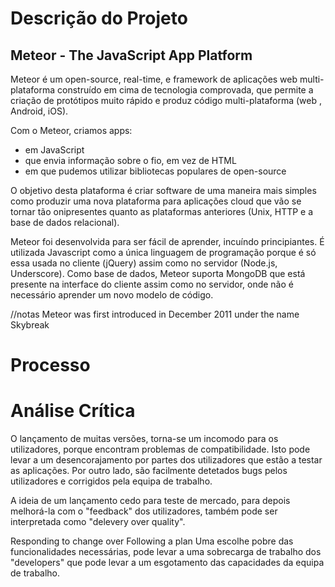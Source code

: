 
# Descrição do Projeto

## Meteor - The JavaScript App Platform

Meteor é um open-source, real-time, e framework de aplicações web multi-plataforma construído em cima de tecnologia comprovada,
que permite a criação de protótipos muito rápido e produz código multi-plataforma (web , Android, iOS).

Com o Meteor, criamos apps:

* em JavaScript
* que envia informação sobre o fio, em vez de HTML
* em que pudemos utilizar bibliotecas populares de open-source

O objetivo desta plataforma é criar software de uma maneira mais simples como produzir uma nova plataforma para aplicações cloud
que vão se tornar tão onipresentes quanto as plataformas anteriores (Unix, HTTP e a base de dados relacional). 

Meteor foi desenvolvida para ser fácil de aprender, incuíndo principiantes. É utilizada Javascript como a única linguagem de programação porque é só essa usada no cliente (jQuery) assim como no servidor (Node.js, Underscore). Como base de dados, Meteor suporta MongoDB que está presente na interface do cliente assim como no servidor, onde não é necessário aprender um novo modelo de código.

//notas
Meteor was first introduced in December 2011 under the name Skybreak

# Processo
# Análise Crítica
O lançamento de muitas versões, torna-se um incomodo para os utilizadores, porque encontram problemas de compatibilidade. Isto pode levar a um desencorajamento por partes dos utilizadores que estão a testar as aplicações. Por outro lado, são facilmente detetados bugs pelos utilizadores e corrigidos pela equipa de trabalho.

A ideia de um lançamento cedo para teste de mercado, para depois melhorá-la com o "feedback" dos utilizadores, também pode ser interpretada como "delevery over quality".

Responding to change over Following a plan
Uma escolhe pobre das funcionalidades necessárias, pode levar a uma sobrecarga de trabalho dos "developers" que pode levar a um esgotamento das capacidades da equipa de trabalho.
